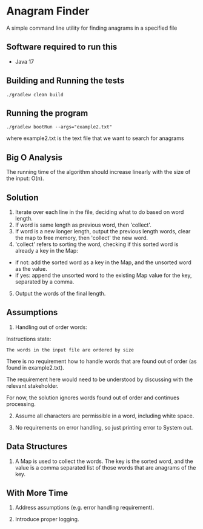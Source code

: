 # Anagram Finder
A simple command line utility for finding anagrams in a specified file

## Software required to run this
* Java 17

## Building and Running the tests
```
./gradlew clean build
```

## Running the program
```
./gradlew bootRun --args="example2.txt" 
```
where example2.txt is the text file that we want to search for anagrams

## Big O Analysis

The running time of the algorithm should increase linearly with the size of the input: O(n).

## Solution

1) Iterate over each line in the file, deciding what to do based on word length.
2) If word is same length as previous word, then 'collect'.
3) If word is a new longer length, output the previous length words, clear the map to free memory, then 'collect' the new word.
4) 'collect' refers to sorting the word, checking if this sorted word is already a key in the Map:
- if not: add the sorted word as a key in the Map, and the unsorted word as the value.
- if yes: append the unsorted word to the existing Map value for the key, separated by a comma.
5) Output the words of the final length.

## Assumptions

1) Handling out of order words:

Instructions state:
```
The words in the input file are ordered by size
```

There is no requirement how to handle words that are found out of order (as found in example2.txt).

The requirement here would need to be understood by discussing with the relevant stakeholder.

For now, the solution ignores words found out of order and continues processing.

2) Assume all characters are permissible in a word, including white space.

3) No requirements on error handling, so just printing error to System out.

## Data Structures

1) A Map is used to collect the words.  The key is the sorted word, and the value is a comma separated list of those words that are anagrams of the key.

## With More Time

1) Address assumptions (e.g. error handling requirement).

2) Introduce proper logging.

